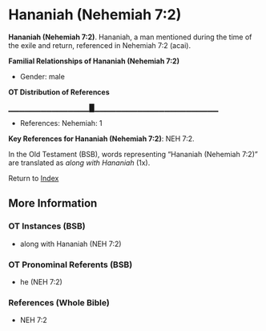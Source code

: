 # Hananiah (Nehemiah 7:2)
**Hananiah (Nehemiah 7:2)**. 
Hananiah, a man mentioned during the time of the exile and return, referenced in Nehemiah 7:2 (acai). 




**Familial Relationships of Hananiah (Nehemiah 7:2)**


* Gender: male


**OT Distribution of References**

▁▁▁▁▁▁▁▁▁▁▁▁▁▁▁█▁▁▁▁▁▁▁▁▁▁▁▁▁▁▁▁▁▁▁▁▁▁▁
* References: Nehemiah: 1



**Key References for Hananiah (Nehemiah 7:2)**: 
NEH 7:2. 


In the Old Testament (BSB), words representing “Hananiah (Nehemiah 7:2)” are translated as 
*along with Hananiah* (1x). 




Return to [Index](00-Index.md)

## More Information

### OT Instances (BSB)

* along with Hananiah (NEH 7:2)



### OT Pronominal Referents (BSB)

* he (NEH 7:2)



### References (Whole Bible)

* NEH 7:2



